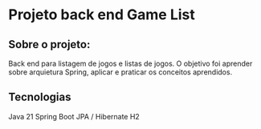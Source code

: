 # Projeto back end Game List

## Sobre o projeto:
Back end para listagem de jogos e listas de jogos. O objetivo foi aprender sobre arquietura Spring, aplicar e praticar os conceitos aprendidos.

## Tecnologias
Java 21
Spring Boot
JPA / Hibernate
H2
